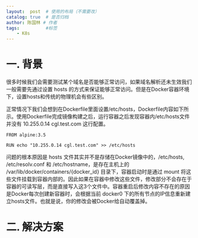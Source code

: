 ```yaml
---
layout:  post  # 使用的布局（不需要改）
catalog: true  # 是否归档
author: 陈国林 # 作者
tags:          #标签
    - K8s
---
```


# 一. 背景
很多时候我们会需要测试某个域名是否能够正常访问，如果域名解析还未生效我们一般需要先通过设置 hosts 的方式来保证能够正常访问。但是在Docker容器环境下，设置hosts和传统的物理机会有些区别。

正常情况下我们会想到在Dockerfile里面设置/etc/hosts，Dockerfile内容如下所示。使用Dockerfile完成镜像构建之后，运行容器之后发现容器内/etc/hosts文件并没有 10.255.0.14 cgl.test.com 这行配置。
```
FROM alpine:3.5

RUN echo "10.255.0.14 cgl.test.com" >> /etc/hosts
```

问题的根本原因是 hosts 文件其实并不是存储在Docker镜像中的，/etc/hosts, /etc/resolv.conf 和 /etc/hostname，是存在主机上的 /var/lib/docker/containers/{docker_id} 目录下，容器启动时是通过 mount 将这些文件挂载到容器内部的。因此如果在容器中修改这些文件，修改部分不会存在于容器的可读写层，而是直接写入这3个文件中。容器重启后修改内容不存在的原因是Docker每次创建新容器时，会根据当前 docker0 下的所有节点的IP信息重新建立hosts文件。也就是说，你的修改会被Docker给自动覆盖掉。

# 二. 解决方案
